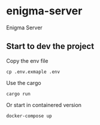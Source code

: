 # enigma-server
Enigma Server


## Start to dev the project

Copy the env file
```
cp .env.exmaple .env
```

Use the cargo
```
cargo run
```

Or start in containered version
```
docker-compose up
```